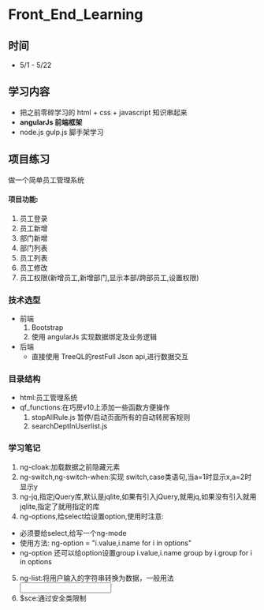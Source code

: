 # Front_End_Learning

## 时间 
- 5/1 - 5/22

## 学习内容
- 把之前零碎学习的 html + css + javascript 知识串起来
- **angularJs 前端框架**
- node.js gulp.js 脚手架学习

## 项目练习
做一个简单员工管理系统

#### 项目功能:
  1. 员工登录
  2. 员工新增
  3. 部门新增
  4. 部门列表
  5. 员工列表
  6. 员工修改
  7. 员工权限(新增员工,新增部门,显示本部/跨部员工,设置权限)

### 技术选型
  - 前端
    1. Bootstrap
    2. 使用 angularJs 实现数据绑定及业务逻辑
  - 后端
    - 直接使用 TreeQL的restFull Json api,进行数据交互
### 目录结构
  - html:员工管理系统
  - qf_functions:在巧房v10上添加一些函数方便操作
    1. stopAllRule.js 暂停/启动页面所有的自动转房客规则
    2. searchDeptInUserlist.js

### 学习笔记
1. ng-cloak:加载数据之前隐藏元素
2. ng-switch,ng-switch-when:实现 switch,case类语句,当a=1时显示x,a=2时显示y
3. ng-jq,指定jQuery库,默认是jqlite,如果有引入jQuery,就用jq,如果没有引入就用jqlite,指定了就用指定的库
4. ng-options,给select给设置option,使用时注意:
  - 必须要给select,给写一个ng-mode
  - 使用方法: ng-option = "i.value,i.name for i in options"
  - ng-option 还可以给option设置group i.value,i.name group by i.group for i in options
5. ng-list:将用户输入的字符串转换为数据，一般用法<input ng-model="item" ng-list></input>
5. $sce:通过安全类限制


